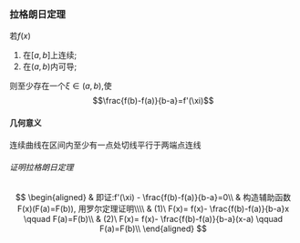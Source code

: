 ### 拉格朗日定理

若$f(x)$

1. 在$[a,b]$上连续;<BR>
2. 在$(a,b)$内可导;

则至少存在一个$\xi \in(a,b)$,使
$$\frac{f(b)-f(a)}{b-a}=f'(\xi)$$

#### 几何意义

连续曲线在区间内至少有一点处切线平行于两端点连线

###### 证明拉格朗日定理

$$
\begin{aligned}
	& 即证:f'(\xi) - \frac{f(b)-f(a)}{b-a}=0\\
	& 构造辅助函数F(x)(F(a)=F(b)), 用罗尔定理证明\\\\
	& (1)\ F(x)= f(x)- \frac{f(b)-f(a)}{b-a}x \qquad F(a)=F(b)\\
	& (2)\ F(x)= f(x)- \frac{f(b)-f(a)}{b-a}(x-a) \qquad F(a)=F(b)\\
\end{aligned}
$$
